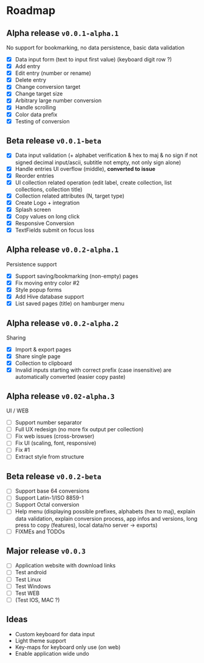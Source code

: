 # Roadmap

## Alpha release `v0.0.1-alpha.1`

No support for bookmarking, no data persistence, basic data validation

- [X] Data input form (text to input first value) (keyboard digit row ?)
- [X] Add entry
- [X] Edit entry (number or rename)
- [X] Delete entry
- [X] Change conversion target
- [X] Change target size
- [X] Arbitrary large number conversion
- [X] Handle scrolling
- [X] Color data prefix
- [X] Testing of conversion

## Beta release `v0.0.1-beta`

- [X] Data input validation (+ alphabet verification & hex to maj & no sign if not signed decimal input/ascii, subtitle not empty, not only sign alone)
- [X] Handle entries UI overflow (middle), **converted to issue**
- [X] Reorder entries
- [X] UI collection related operation (edit label, create collection, list collections, collection title)
- [X] Collection related attributes (N, target type)
- [X] Create Logo + integration
- [X] Splash screen
- [X] Copy values on long click
- [X] Responsive Conversion
- [X] TextFields submit on focus loss

## Alpha release `v0.0.2-alpha.1`

Persistence support

- [X] Support saving/bookmarking (non-empty) pages
- [X] Fix moving entry color #2
- [X] Style popup forms
- [X] Add Hive database support
- [X] List saved pages (title) on hamburger menu

## Alpha release `v0.0.2-alpha.2`

Sharing

- [X] Import & export pages
- [X] Share single page
- [X] Collection to clipboard
- [X] Invalid inputs starting with correct prefix (case insensitive) are automatically converted (easier copy paste)

## Alpha release `v0.02-alpha.3`

UI / WEB

<!-- TODO put phone ideas + code todos on roadmap -->
- [ ] Support number separator
- [ ] Full UX redesign (no more fix output per collection)
- [ ] Fix web issues (cross-browser)
- [ ] Fix UI (scaling, font, responsive)
- [ ] Fix #1
- [ ] Extract style from structure

## Beta release `v0.0.2-beta`

- [ ] Support base 64 conversions
- [ ] Support Latin-1/ISO 8859-1
- [ ] Support Octal conversion
- [ ] Help menu (displaying possible prefixes, alphabets (hex to maj), explain data validation, explain conversion process, app infos and versions, long press to copy (features), local data/no server -> exports)
- [ ] FIXMEs and TODOs

## Major release `v0.0.3`

- [ ] Application website with download links
- [ ] Test android
- [ ] Test Linux
- [ ] Test Windows
- [ ] Test WEB
- [ ] (Test IOS, MAC ?)

## Ideas

- Custom keyboard for data input
- Light theme support
- Key-maps for keyboard only use (on web)
- Enable application wide undo
